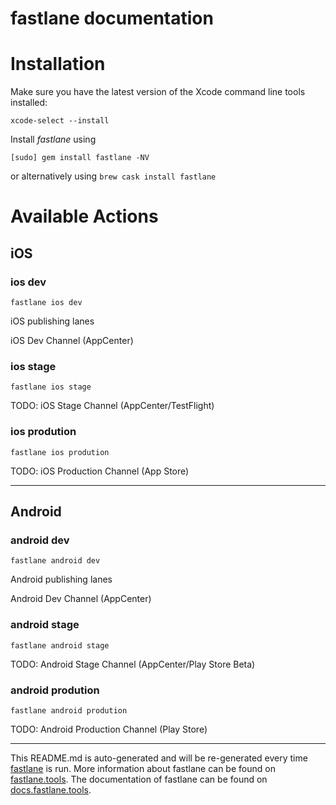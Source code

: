 fastlane documentation
================
# Installation

Make sure you have the latest version of the Xcode command line tools installed:

```
xcode-select --install
```

Install _fastlane_ using
```
[sudo] gem install fastlane -NV
```
or alternatively using `brew cask install fastlane`

# Available Actions
## iOS
### ios dev
```
fastlane ios dev
```
iOS publishing lanes

iOS Dev Channel (AppCenter)
### ios stage
```
fastlane ios stage
```
TODO: iOS Stage Channel (AppCenter/TestFlight)
### ios prodution
```
fastlane ios prodution
```
TODO: iOS Production Channel (App Store)

----

## Android
### android dev
```
fastlane android dev
```
Android publishing lanes

Android Dev Channel (AppCenter)
### android stage
```
fastlane android stage
```
TODO: Android Stage Channel (AppCenter/Play Store Beta)
### android prodution
```
fastlane android prodution
```
TODO: Android Production Channel (Play Store)

----

This README.md is auto-generated and will be re-generated every time [fastlane](https://fastlane.tools) is run.
More information about fastlane can be found on [fastlane.tools](https://fastlane.tools).
The documentation of fastlane can be found on [docs.fastlane.tools](https://docs.fastlane.tools).
